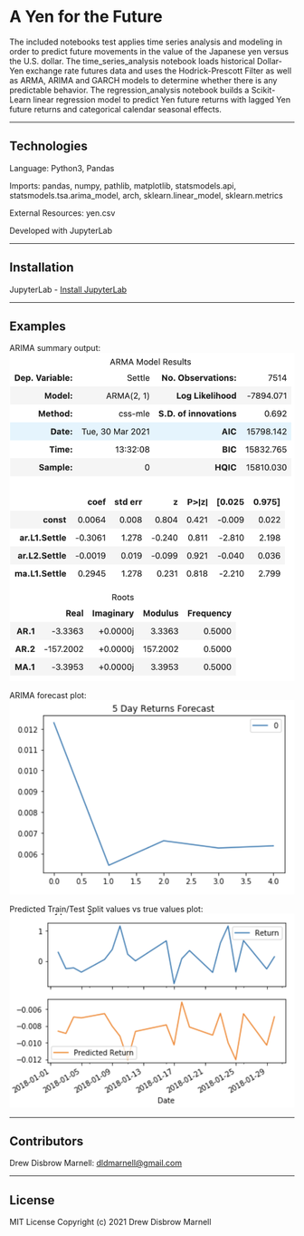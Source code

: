 # A Yen for the Future

The included notebooks test applies time series analysis and modeling in order to predict future movements in the value of the Japanese yen versus the U.S. dollar. The time_series_analysis notebook loads historical Dollar-Yen exchange rate futures data and uses the Hodrick-Prescott Filter as well as ARMA, ARIMA and GARCH models to determine whether there is any predictable behavior. The regression_analysis notebook builds a Scikit-Learn linear regression model to predict Yen future returns with lagged Yen future returns and categorical calendar seasonal effects.

---

## Technologies

Language: Python3, Pandas 

Imports: pandas, numpy, pathlib, matplotlib, statsmodels.api, statsmodels.tsa.arima_model, arch, sklearn.linear_model, sklearn.metrics 

External Resources: yen.csv

Developed with JupyterLab

---

## Installation

JupyterLab - [Install JupyterLab](https://jupyterlab.readthedocs.io/en/stable/getting_started/installation.html)

---

## Examples

ARIMA summary output:
![arima_summary_output](Resources/Images/arima_summary.png)

ARIMA forecast plot:
![arima_forecast_plot](Resources/Images/arima_forecast.png)

Predicted Train/Test Split values vs true values plot:
![prediction_vs_true_value_plot](Resources/Images/prediction_vs_true_value_plot.png)




---

## Contributors

Drew Disbrow Marnell: dldmarnell@gmail.com

---

## License

MIT License
Copyright (c) 2021 Drew Disbrow Marnell